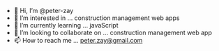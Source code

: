 - 👋 Hi, I’m @peter-zay
- 👀 I’m interested in ... construction management web apps
- 🌱 I’m currently learning ... javaScript
- 💞️ I’m looking to collaborate on ... construction management web app
- 📫 How to reach me ... peter.zay@gmail.com

<!---
peter-zay/peter-zay is a ✨ special ✨ repository because its `README.md` (this file) appears on your GitHub profile.
You can click the Preview link to take a look at your changes.
--->
